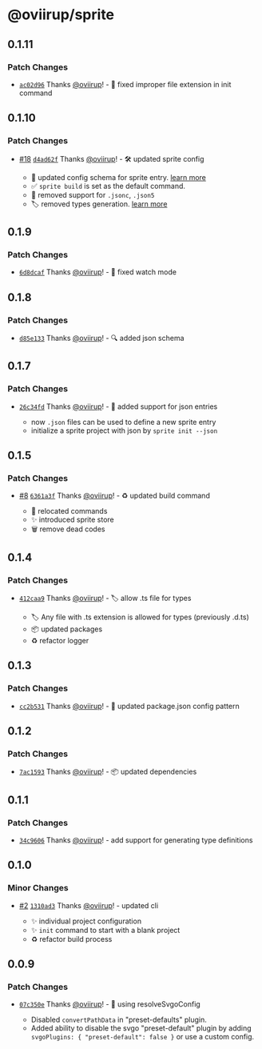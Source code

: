 # @oviirup/sprite

## 0.1.11

### Patch Changes

- [`ac02d96`](https://github.com/oviirup/sprite/commit/ac02d961aee10bbc3daf7d887e47e59e7669669f) Thanks [@oviirup](https://github.com/oviirup)! - 🐛 fixed improper file extension in init command

## 0.1.10

### Patch Changes

- [#18](https://github.com/oviirup/sprite/pull/18) [`d4ad62f`](https://github.com/oviirup/sprite/commit/d4ad62fbfee37c63adfcd1598c4a83806cc4fb34) Thanks [@oviirup](https://github.com/oviirup)! - 🛠️ updated sprite config

  - 🔧 updated config schema for sprite entry. [learn more](https://github.com/oviirup/sprite?tab=readme-ov-file#configuration)
  - ✅ `sprite build` is set as the default command.
  - 🚫 removed support for `.jsonc`, `.json5`
  - 🏷️ removed types generation. [learn more](https://github.com/oviirup/sprite?tab=readme-ov-file#usage)

## 0.1.9

### Patch Changes

- [`6d8dcaf`](https://github.com/oviirup/sprite/commit/6d8dcaf1330a9c1ab8d1230a7f0edbaeb3569795) Thanks [@oviirup](https://github.com/oviirup)! - 🐛 fixed watch mode

## 0.1.8

### Patch Changes

- [`d85e133`](https://github.com/oviirup/sprite/commit/d85e13379ea43c3639668941b8651dc5f2e15251) Thanks [@oviirup](https://github.com/oviirup)! - 🔍 added json schema

## 0.1.7

### Patch Changes

- [`26c34fd`](https://github.com/oviirup/sprite/commit/26c34fd0ce3e77ca90454a32e5b88a12db3e1593) Thanks [@oviirup](https://github.com/oviirup)! - 🔧 added support for json entries

  - now `.json` files can be used to define a new sprite entry
  - initialize a sprite project with json by `sprite init --json`

## 0.1.5

### Patch Changes

- [#8](https://github.com/oviirup/sprite/pull/8) [`6361a3f`](https://github.com/oviirup/sprite/commit/6361a3fcfe8140fce659bb8d59690b55195af72c) Thanks [@oviirup](https://github.com/oviirup)! - ♻️ updated build command

  - 🚚 relocated commands
  - ✨ introduced sprite store
  - 🗑️ remove dead codes

## 0.1.4

### Patch Changes

- [`412caa9`](https://github.com/oviirup/sprite/commit/412caa926b196907e6d5d98bc3418fffbb71f162) Thanks [@oviirup](https://github.com/oviirup)! - 🏷️ allow .ts file for types

  - 🏷️ Any file with .ts extension is allowed for types (previously .d.ts)
  - 📦 updated packages
  - ♻️ refactor logger

## 0.1.3

### Patch Changes

- [`cc2b531`](https://github.com/oviirup/sprite/commit/cc2b531da23b614144a0ea51667741927bc14d2f) Thanks [@oviirup](https://github.com/oviirup)! - 🔧 updated package.json config pattern

## 0.1.2

### Patch Changes

- [`7ac1593`](https://github.com/oviirup/sprite/commit/7ac15935ac5c00a98b82b0a8918e6fb86c770d2a) Thanks [@oviirup](https://github.com/oviirup)! - 📦 updated dependencies

## 0.1.1

### Patch Changes

- [`34c9606`](https://github.com/oviirup/sprite/commit/34c9606c3ab1e33e4bf0d8a42f27b6efb11c3fdf) Thanks [@oviirup](https://github.com/oviirup)! - add support for generating type definitions

## 0.1.0

### Minor Changes

- [#2](https://github.com/oviirup/sprite/pull/2) [`1310ad3`](https://github.com/oviirup/sprite/commit/1310ad38ac5dc759ee1123d33c6e128aeba7558f) Thanks [@oviirup](https://github.com/oviirup)! - updated cli

  - ✨ individual project configuration
  - ✨ `init` command to start with a blank project
  - ♻️ refactor build process

## 0.0.9

### Patch Changes

- [`07c350e`](https://github.com/oviirup/sprite/commit/07c350ea155b21349a18dffe0ad7d13654ca771f) Thanks [@oviirup](https://github.com/oviirup)! - 🔧 using resolveSvgoConfig

  - Disabled `convertPathData` in "preset-defaults" plugin.
  - Added ability to disable the svgo "preset-default" plugin by adding `svgoPlugins: { "preset-default": false }` or use a custom config.
